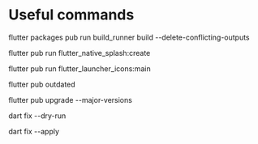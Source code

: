 # Useful commands

<!-- Build Run to Generate From Json and To Json -->

flutter packages pub run build_runner build --delete-conflicting-outputs

<!-- Generate Splash Icons  -->
flutter pub run flutter_native_splash:create
<!-- Flutter Launcher Icons  -->
flutter pub run flutter_launcher_icons:main

<!-- Show outdated packages -->
flutter pub outdated

<!-- Upgrade packages -->
flutter pub upgrade --major-versions

<!-- See full list of available changes -->
dart fix --dry-run

<!-- Fix Problem:notifications -->
dart fix --apply
